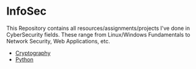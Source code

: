 # InfoSec
This Repository contains all resources/assignments/projects I've done in CyberSecurity fields. These range from Linux/Windows Fundamentals to Network Security, Web Applications, etc.

- [Cryptography](./Cryptography)
- [Python](./Python)
